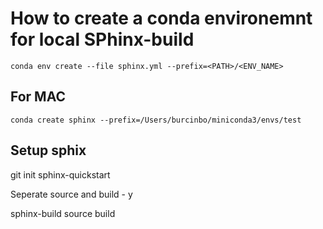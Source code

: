 # How to create a conda environemnt for local SPhinx-build

 ``` conda env create --file sphinx.yml --prefix=<PATH>/<ENV_NAME>  ```

## For MAC
 ``` conda create sphinx --prefix=/Users/burcinbo/miniconda3/envs/test ```
 
 ## Setup sphix
 
git init
sphinx-quickstart

Seperate source and build  - y

sphinx-build source build

